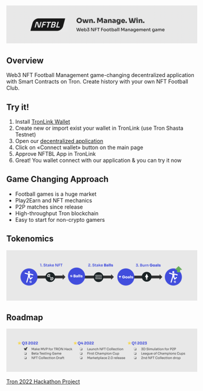 ![intro](/images/intro.png)

## Overview

Web3 NFT Football Management game-changing decentralized application with Smart Contracts on Tron. Create history with your own NFT Football Club.

## Try it!

1. Install [TronLink Wallet](https://chrome.google.com/webstore/detail/tronlink/ibnejdfjmmkpcnlpebklmnkoeoihofec)
2. Create new or import exist your wallet in TronLink (use Tron Shasta Testnet)
3. Open our [decentralized application](https://tron.kosyachniy.com/)
4. Click on «Connect wallet» button on the main page
5. Approve NFTBL App in TronLink
6. Great! You wallet connect with our application & you can try it now

## Game Changing Approach

- Football games is a huge market
- Play2Earn and NFT mechanics
- P2P matches since release
- High-throughput Tron blockchain
- Easy to start for non-crypto gamers 

## Tokenomics
![intro](/images/tokenomics.png)

## Roadmap
![intro](/images/roadmap.png)

[Tron 2022 Hackathon Project](https://tron.devpost.com/)
